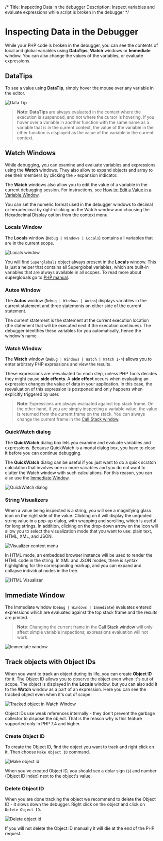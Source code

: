 /*
Title: Inspecting Data in the debugger
Description: Inspect variables and evaluate expressions while script is broken in the debugger
*/

# Inspecting Data in the Debugger

While your PHP code is broken in the debugger, you can see the contents of local and global variables using **DataTips**, **Watch** windows or **Immediate** window. You can also change the values of the variables, or evaluate expressions.

## DataTips

To see a value using **DataTip**, simply hover the mouse over any variable in the editor.

![Data Tip](imgs/datatip.png)

> **Note**: **DataTips** are always evaluated in the context where the execution is suspended, and not where the cursor is hovering. If you hover over a variable in another function with the same name as a variable that is in the current context, the value of the variable in the other function is displayed as the value of the variable in the current context.

## Watch Windows

While debugging, you can examine and evaluate variables and expressions using the **Watch** windows. They also allow to expand objects and array to see their members by clicking the `>` expansion indicator.

The **Watch** windows also allow you to edit the value of a variable in the current debugging session. For instructions, see [How to: Edit a Value in a Variable Window](https://msdn.microsoft.com/en-us/library/bhawk8xd.aspx).

You can set the numeric format used in the debugger windows to decimal or hexadecimal by right-clicking on the Watch window and choosing the Hexadecimal Display option from the context menu.

### Locals Window

The **Locals** window (`Debug | Windows | Locals`) contains all variables that are in the current scope.

![Locals window](imgs/locals-window.png)

You will find `Superglobals` object always present in the **Locals** window. This is just a helper that contains all Superglobal variables, which are built-in variables that are always available in all scopes. To read more about superglobals go to [PHP manual](http://php.net/manual/en/language.variables.superglobals.php).

### Autos Window

The **Autos** window (`Debug | Windows | Autos`) displays variables in the current statement and three statements on either side of the current statement.

The current statement is the statement at the current execution location (the statement that will be executed next if the execution continues). The debugger identifies these variables for you automatically, hence the window's name.

### Watch Window

The **Watch** window (`Debug | Windows | Watch | Watch 1-4`) allows you to enter arbitrary PHP expressions and view the results. 

These expressions are reevaluated for each step, unless PHP Tools decides they might cause **side effects**. A **side effect** occurs when evaluating an expression changes the value of data in your application. In this case, the reevaluation of this expression is postponed and only happens when explicitly triggered by user.

> **Note**: Expressions are always evaluated against top stack frame. On the other hand, if you are simply inspecting a variable value, the value is returned from the current frame on the stack. You can always change the current frame in the [Call Stack window](callstack.md).

### QuickWatch dialog

The **QuickWatch** dialog box lets you examine and evaluate variables and expressions. Because QuickWatch is a modal dialog box, you have to close it before you can continue debugging.

The **QuickWatch** dialog can be useful if you just want to do a quick scratch calculation that involves one or more variables and you do not want to clutter the Watch window with such calculations. For this reason, you can also use the [Immediate Window](#immediate-window).

![QuickWatch dialog](imgs/quick-watch.png)

### String Visualizers

When a value being inspected is a string, you will see a magnifying glass icon on the right side of the value. Clicking on it will display the unquoted string value in a pop-up dialog, with wrapping and scrolling, which is useful for long strings. In addition, clicking on the drop-down arrow on the icon will allow you to select the visualization mode that you want to use: plain text, HTML, XML, and JSON.

![Visualizer context menu](imgs\visualizer-menu.png)

In HTML mode, an embedded browser instance will be used to render the HTML code in the string. In XML and JSON modes, there is syntax highlighting for the corresponding markup, and you can expand and collapse individual nodes in the tree.

![HTML Visualizer](imgs\html-visualizer.png)

## Immediate Window

The Immediate window (`Debug | Windows | Immediate`) evaluates entered expressions which are evaluated against the top stack frame and the results are printed.

> **Note**: Changing the current frame in the [Call Stack window](callstack.md) will only affect simple variable inspections; expressions evaluation will not work.

![Immediate window](imgs\immediate-window.png)

## Track objects with Object IDs

When you want to track an object during its life, you can create **Object ID** for it. The Object ID allows you to observe the object even when it's out of scope. The object is displayed in the **Locals** window, but you can also add it to the **Watch** window as a part of an expression. Here you can see the tracked object even when it's out of scope:

![Tracked object in Watch Window](imgs\object-id.png)

Object IDs use weak references internally - they don't prevent the garbage collector to dispose the object. That is the reason why is this feature supported only in PHP 7.4 and higher.

### Create Object ID

To create the Object ID, find the object you want to track and right click on it. Then choose `Make Object ID` command.

![Make object id](imgs\make-object-id.png)

When you've created Object ID, you should see a dolar sign (`$`) and number (Object ID index) next to the object's value.

### Delete Object ID

When you are done tracking the object we recommend to delete the Object ID - it slows down the debugger. Right click on the object and click on `Delete Object ID`.

![Delete object id](imgs\delete-object-id.png)

If you will not delete the Object ID manually it will die at the end of the PHP request.
